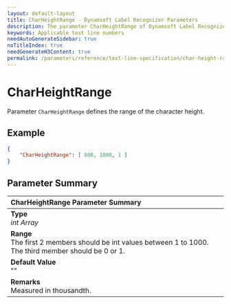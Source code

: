 ```yaml
---
layout: default-layout
title: CharHeightRange - Dynamsoft Label Recognizer Parameters
description: The parameter CharHeightRange of Dynamsoft Label Recognizer defines the range of the character height.
keywords: Applicable text line numbers
needAutoGenerateSidebar: true
noTitleIndex: true
needGenerateH3Content: true
permalink: /parameters/reference/text-line-specification/char-height-range.html
---
```


# CharHeightRange

Parameter `CharHeightRange` defines the range of the character height.

## Example

```json
{
    "CharHeightRange": [ 800, 1000, 1 ]
}
```

## Parameter Summary

| CharHeightRange Parameter Summary |
| :-------------------------------- |
| **Type**<br>*int Array* |
| **Range**<br>The first 2 members should be int values between 1 to 1000. The third member should be 0 or 1. |
| **Default Value**<br>"" |
| **Remarks**<br>Measured in thousandth. |
